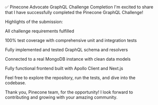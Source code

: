 ✅ Pinecone Advocate GraphQL Challenge Completion
I'm excited to share that I have successfully completed the Pinecone GraphQL Challenge!

Highlights of the submission:

All challenge requirements fulfilled

100% test coverage with comprehensive unit and integration tests

Fully implemented and tested GraphQL schema and resolvers

Connected to a real MongoDB instance with clean data models

Fully functional frontend built with Apollo Client and Next.js

Feel free to explore the repository, run the tests, and dive into the codebase.

Thank you, Pinecone team, for the opportunity! I look forward to contributing and growing with your amazing community.
